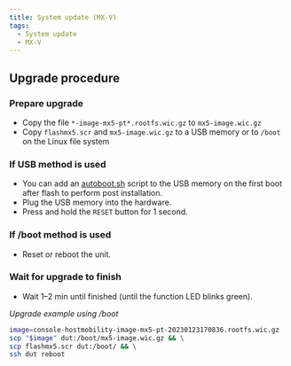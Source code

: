 ```yaml
---
title: System update (MX-V)
tags:
  - System update
  - MX-V
---
```


## Upgrade procedure

### Prepare upgrade

* Copy the file `*-image-mx5-pt*.rootfs.wic.gz` to `mx5-image.wic.gz`
* Copy `flashmx5.scr` and `mx5-image.wic.gz` to a USB memory or to `/boot` on the Linux file system

### If USB method is used

* You can add an [autoboot.sh](../update.md#usb-method-autobootsh) script to the USB memory on the first boot after flash to perform post installation.
* Plug the USB memory into the hardware.
* Press and hold the `RESET` button for 1 second.

### If /boot method is used

* Reset or reboot the unit.

### Wait for upgrade to finish

* Wait 1–2 min until finished (until the function LED blinks green).


*Upgrade example using /boot*
```bash
image=console-hostmobility-image-mx5-pt-20230123170836.rootfs.wic.gz
scp "$image" dut:/boot/mx5-image.wic.gz && \
scp flashmx5.scr dut:/boot/ && \
ssh dut reboot
```

